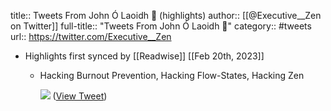 title:: Tweets From John Ó Laoidh 🚢 (highlights)
author:: [[@Executive__Zen on Twitter]]
full-title:: "Tweets From John Ó Laoidh 🚢"
category:: #tweets
url:: https://twitter.com/Executive__Zen

- Highlights first synced by [[Readwise]] [[Feb 20th, 2023]]
	- Hacking Burnout Prevention, Hacking Flow-States, Hacking Zen 
	  
	  ![](https://pbs.twimg.com/media/Fat9fb-XgAAvbn9.jpg) ([View Tweet](https://twitter.com/Executive__Zen/status/1561479677314797570))